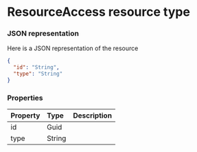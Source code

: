 # ResourceAccess resource type



### JSON representation

Here is a JSON representation of the resource

```json
{
  "id": "String",
  "type": "String"
}

```
### Properties
| Property	   | Type	|Description|
|:---------------|:--------|:----------|
|id|Guid||
|type|String||
<!-- uuid: 02ff5ede-9716-4546-a8be-209b755da5ad\n2015-10-09 15:13:51 UTC -->